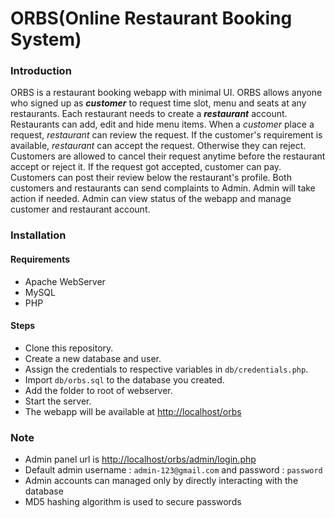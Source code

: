 # ORBS(Online Restaurant Booking System)

### Introduction
ORBS is a restaurant booking webapp with minimal UI.
ORBS allows anyone who signed up as ***customer*** to request time slot, menu and seats at any restaurants. Each restaurant needs to create a ***restaurant*** account.
Restaurants can add, edit and hide menu items. When a *customer* place a request, *restaurant* can review the request. If the customer's requirement is available, *restaurant* can accept the request.
Otherwise they can reject. Customers are allowed to cancel their request anytime before the restaurant accept or reject it. If the request got accepted, customer can pay.
Customers can post their review below the restaurant's profile. Both customers and restaurants can send complaints to Admin. Admin will take action if needed.
Admin can view status of the webapp and manage customer and restaurant account.


### Installation
#### Requirements
- Apache WebServer
- MySQL
- PHP

#### Steps
- Clone this repository.
- Create a new database and user.
- Assign the credentials to respective variables in `db/credentials.php`.
- Import `db/orbs.sql` to the database you created.
- Add the folder to root of webserver.
- Start the server.
- The webapp will be available at <http://localhost/orbs>


### Note
- Admin panel url is <http://localhost/orbs/admin/login.php>
- Default admin username : `admin-123@gmail.com` and password : `password`
- Admin accounts can managed only by directly interacting with the database
- MD5 hashing algorithm is used to secure passwords

